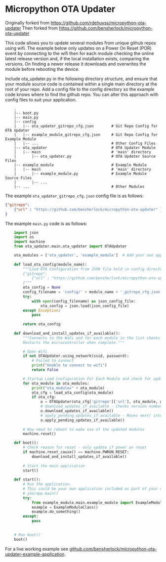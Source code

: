 # Micropython OTA Updater

Originally forked from https://github.com/rdehuyss/micropython-ota-updater
Then forked from https://github.com/bensherlock/micropython-ota-updater

This code allows you to update several modules from unique github repos using wifi. 
The example below only updates on a Power On Reset (POR) event by connecting to the wifi then for each module checking the 
online latest release version and, if the local installation exists, comparing the versions. On finding a newer release 
it downloads and overwrites the module before rebooting the device.  

Include ota_updater.py in the following directory structure, and ensure that your module source code is contained 
within a single main directory at the root of your repo. 
Add a config file to the config directory so the example code knows where to find the github repo. 
You can alter this approach with config files to suit your application.
```text
    .
    |-- boot.py
    |-- main.py
    |-- config
    |   |-- ota_updater_gitrepo_cfg.json        # Git Repo Config for OTA Updater
    |   |-- example_module_gitrepo_cfg.json     # Git Repo Config for Example Module
    |   |-- ...                                 # Other Config Files
    |-- ota_updater                             # OTA Updater Module
    |   |-- main                                # 'main' directory
    |       |-- ota_updater.py                  # OTA Updater Source Files
    |-- example_module                          # Example Module
    |   |-- main                                # 'main' directory
    |       |-- example_module.py               # Example Module Source Files
    |       |-- ...
    |-- ...                                     # Other Modules
```

The example `ota_updater_gitrepo_cfg.json` config file is as follows:
```json
{"gitrepo": 
    {"url" : "https://github.com/bensherlock/micropython-ota-updater" } 
}
```

The example `main.py` code is as follows:
```python
    import json
    import os
    import machine
    from ota_updater.main.ota_updater import OTAUpdater

    ota_modules = ['ota_updater', 'example_module']  # Add your own application module to this list.
    
    def load_ota_config(module_name):
        """Load OTA Configuration from JSON file held in config directory. JSON Config file:
        {"gitrepo": 
            {"url" : "https://github.com/bensherlock/micropython-ota-updater-example-module" } 
        }"""
        ota_config = None
        config_filename = 'config/' + module_name + '_gitrepo_cfg.json'
        try:
            with open(config_filename) as json_config_file:
                ota_config = json.load(json_config_file)
        except Exception:
            pass
    
        return ota_config
  
    def download_and_install_updates_if_available():
        """Connects to the WiFi and for each module in the list checks for new releases and downloads them all. 
        Restarts the microcontroller when complete."""

        # Open Wifi
        if not OTAUpdater.using_network(ssid, password):
            # Failed to connect
            print("Unable to connect to wifi")
            return False

        # Startup Load Configuration For Each Module and check for updates, download if available, then overwrite main/
        for ota_module in ota_modules:
            print("ota_module=" + ota_module)
            ota_cfg = load_ota_config(ota_module)
            if ota_cfg:
                o = OTAUpdater(ota_cfg['gitrepo']['url'], ota_module, github_pat=pat) # where pat is the github personal access token.
                # download_updates_if_available - Checks version numbers and downloads into next/
                o.download_updates_if_available()
                # apply_pending_updates_if_available - Moves next/ into main/
                o.apply_pending_updates_if_available()            
    
        # Now need to reboot to make use of the updated modules
        machine.reset()

    def boot():
        # Check reason for reset - only update if power on reset
        if machine.reset_cause() == machine.PWRON_RESET:
            download_and_install_updates_if_available()
    
        # Start the main application
        start()
    
    def start():
        # Run the application.
        # This could be your own application included as part of your own module:
        # yourapp.main()
        try:
            from example_module.main.example_module import ExampleModuleClass
            example = ExampleModuleClass()
            example.do_something()
        except:
            pass
    
    
    # Run boot()
    boot()
```

For a live working example see [github.com/bensherlock/micropython-ota-updater-example-application](https://github.com/bensherlock/micropython-ota-updater-example-application).
